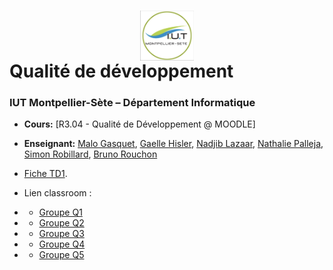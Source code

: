 # <img src="iut.png" width="17%" style="margin:auto;display:block;"/> Qualité de développement 
### IUT Montpellier-Sète – Département Informatique
* **Cours:** [R3.04 - Qualité de Développement @ MOODLE]
* **Enseignant:** [Malo Gasquet](mailto:malo.gasquet@gmail.com), [Gaelle Hisler](mailto:gaelle.hisler@umontpellier.fr), [Nadjib Lazaar](mailto:nadjib.lazaar@umontpellier.fr), [Nathalie Palleja](mailto:nathalie.palleja@umontpellier.fr),   [Simon Robillard](mailto:simon.robillard@umontpellier.fr), [Bruno Rouchon](mailto:bruno.rouchon@umontpellier.fr)
* [Fiche TD1](TD1.pdf).

* Lien classroom :
* * [Groupe Q1](https://classroom.github.com/a/OgIiJVVJ)
* * [Groupe Q2](https://classroom.github.com/a/_BfComoI)
* * [Groupe Q3](https://classroom.github.com/a/cYmg0Nv_)
* * [Groupe Q4](https://classroom.github.com/a/-xzXh_WL)
* * [Groupe Q5](https://classroom.github.com/a/MNvk2UE4)
